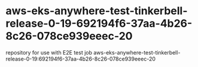 # aws-eks-anywhere-test-tinkerbell-release-0-19-692194f6-37aa-4b26-8c26-078ce939eeec-20
repository for use with E2E test job aws-eks-anywhere-test-tinkerbell-release-0-19:692194f6-37aa-4b26-8c26-078ce939eeec-20

